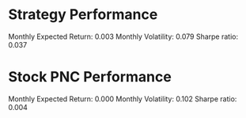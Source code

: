 # Strategy Performance
Monthly Expected Return: 0.003
Monthly Volatility: 0.079
Sharpe ratio: 0.037
# Stock PNC Performance
Monthly Expected Return: 0.000
Monthly Volatility: 0.102
Sharpe ratio: 0.004
